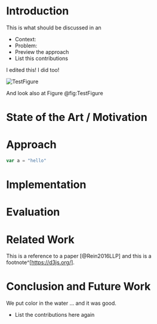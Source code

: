 # Introduction

<!-- Is a comment -->

This is what should be discussed in an 

- Context:
- Problem:
- Preview the approach
- List this contributions


I edited this!
I did too!

![TestFigure](../figures/testdrawio "A figure created with drawio.")

And look also at Figure @fig:TestFigure

# State of the Art / Motivation

# Approach

```javascript
var a = "hello"
```

# Implementation

# Evaluation

# Related Work

This is a reference to a paper [@Rein2016LLP] and this is a footnote^[https://d3js.org/]. 

# Conclusion and Future Work

We put color in the water ... and it was good. 


- List the contributions here again